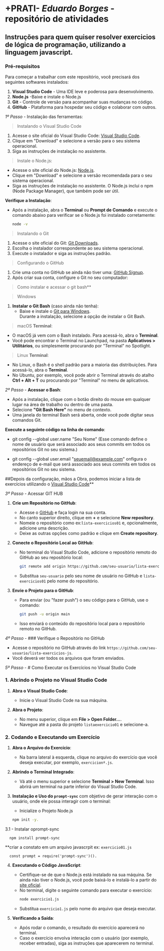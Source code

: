 # +PRATI- *Eduardo Borges* - repositório de atividades

## Instruções para quem quiser resolver exercicios de lógica de programação, utilizando a linguagem javascript. 

### Pré-requisitos
Para começar a trabalhar com este repositório, você precisará dos seguintes softwares instalados:

1. **Visual Studio Code** - Uma IDE leve e poderosa para desenvolvimento.
2. **Node.js** -Baixe e instale o Node.js 
3. **Git** - Controle de versão para acompanhar suas mudanças no código.
4. **GitHub** - Plataforma para hospedar seu código e colaborar com outros.

   
*1º Passo* - Instalação das ferramentas:

> Instalando o Visual Studio Code
1. Acesse o site oficial do Visual Studio Code: [Visual Studio Code](https://code.visualstudio.com/).
2. Clique em "Download" e selecione a versão para o seu sistema operacional.
3. Siga as instruções de instalação no assistente.

>  Instale o Node.js:
   - Acesse o site oficial do Node.js: [Node.js](https://nodejs.org/).
   - Clique em "Download" e selecione a versão recomendada para o seu sistema operacional.
   - Siga as instruções de instalação no assistente. O Node.js inclui o npm (Node Package Manager), que também pode ser útil.

   **Verifique a Instalação**:
   - Após a instalação, abra o **Terminal** ou **Prompt de Comando** e execute o comando abaixo para verificar se o Node.js foi instalado corretamente:
     ```bash
     node -v
     ```
     
>Instalando o Git
1. Acesse o site oficial do Git: [Git Downloads](https://git-scm.com/downloads).
2. Escolha o instalador correspondente ao seu sistema operacional.
3. Execute o instalador e siga as instruções padrão.

> Configurando o GitHub
1. Crie uma conta no GitHub se ainda não tiver uma: [GitHub Signup](https://github.com/join).
2. Após criar sua conta, configure o Git no seu computador:

>Como instalar e acessar o git bash**</br>

> Windows
1. **Instalar o Git Bash** (caso ainda não tenha):
   - Baixe e instale o [Git para Windows](https://git-scm.com/download/win).</br> Durante a instalação, selecione a opção de instalar o Git Bash.

> macOS
 **Terminal**:
   - O macOS já vem com o Bash instalado. Para acessá-lo, abra o **Terminal**.
   - Você pode encontrar o Terminal no Launchpad, na pasta **Aplicativos > Utilitários**, ou simplesmente procurando por "Terminal" no Spotlight.

>Linux
>**Terminal**:
   - No Linux, o Bash é o shell padrão para a maioria das distribuições. Para acessá-lo, abra o **Terminal**.
   - No Ubuntu, por exemplo, você pode abrir o Terminal através do atalho **Ctrl + Alt + T** ou procurando por "Terminal" no menu de aplicativos.

*2º Passo* - **Acessar o Bash**:
   - Após a instalação, clique com o botão direito do mouse em qualquer lugar na área de trabalho ou dentro de uma pasta.
   - Selecione **"Git Bash Here"** no menu de contexto.
   - Uma janela do terminal Bash será aberta, onde você pode digitar seus comandos Git.

  **Execute a seguinte código na linha de comando**:
- git config --global user.name "Seu Nome" 
(Esse comando define o nome de usuário que será associado aos seus commits em todos os repositórios Git no seu sistema.)

- git config --global user.email "seuemail@example.com"
onfigura o endereço de e-mail que será associado aos seus commits em todos os repositórios Git no seu sistema.


##Depois da configuração, mãos a Obra, podemos iniciar a lista de exercícios utilizando o [Visual Studio Code](https://code.visualstudio.com/)**

*3º Passo* - Acessar GIT HUB

1. **Crie um Repositório no GitHub**:
   - Acesse o [GitHub](https://github.com) e faça login na sua conta.
   - No canto superior direito, clique em **+** e selecione **New repository**.
   - Nomeie o repositório como ex:`lista-exercicios01` e, opcionalmente, adicione uma descrição.
   - Deixe as outras opções como padrão e clique em **Create repository**.

2. **Conecte o Repositório Local ao GitHub**:
   - No terminal do Visual Studio Code, adicione o repositório remoto do GitHub ao seu repositório local:
     ```bash
     git remote add origin https://github.com/seu-usuario/lista-exercicios-js.git
     ```
   - Substitua `seu-usuario` pelo seu nome de usuário no GitHub e `lista-exercicios01` pelo nome do repositório.

3. **Envie o Projeto para o GitHub**:
   - Para enviar (ou "fazer push") o seu código para o GitHub, use o comando:
     ```bash
     git push -u origin main
     ```
   - Isso enviará o conteúdo do repositório local para o repositório remoto no GitHub.

*4º Passo* - ### Verifique o Repositório no GitHub
- Acesse o repositório no GitHub através do link `https://github.com/seu-usuario/lista-exercicios-js`.
- Você deverá ver todos os arquivos que foram enviados.

*5º Passo* - # Como Executar os Exercícios no Visual Studio Code

### 1. Abrindo o Projeto no Visual Studio Code
1. **Abra o Visual Studio Code**:
   - Inicie o Visual Studio Code na sua máquina.

2. **Abra o Projeto**:
   - No menu superior, clique em **File > Open Folder...**.
   - Navegue até a pasta do projeto `listaexercicio01` e selecione-a.

### 2. Codando e Executando um Exercício
1. **Abra o Arquivo do Exercício**:
   - Na barra lateral à esquerda, clique no arquivo do exercício que você deseja executar, por exemplo, `exercicionº.js`.

2. **Abrindo o Terminal Integrado**:
   - Vá até o menu superior e selecione **Terminal > New Terminal**. Isso abrirá um terminal na parte inferior do Visual Studio Code.

3. **Instalação e Uso do `prompt-sync`** com objetivo de gerar interação com o usuário, onde ele possa interagir com o terminal:
   - Inicialize o Projeto Node.js
   ```bash
   npm init -y.
 3.1 - Instalar oprompt-sync
     
      npm install prompt-sync

   **criar a constato em um arquivo javascrpit ex: `exercicio01.js`
      
      const prompt = require('prompt-sync')().

4. **Executando o Código JavaScript**:
   - Certifique-se de que o Node.js está instalado na sua máquina. Se ainda não tiver o Node.js, você pode baixá-lo e instalá-lo a partir do [site oficial](https://nodejs.org/).
   - No terminal, digite o seguinte comando para executar o exercício:
     ```bash
     node exercicio1.js
     ```
   - Substitua `exercicio1.js` pelo nome do arquivo que deseja executar.

5. **Verificando a Saída**:
   - Após rodar o comando, o resultado do exercício aparecerá no terminal.
   - Caso o exercício envolva interação com o usuário (por exemplo, receber entradas), siga as instruções que aparecerem no terminal.












